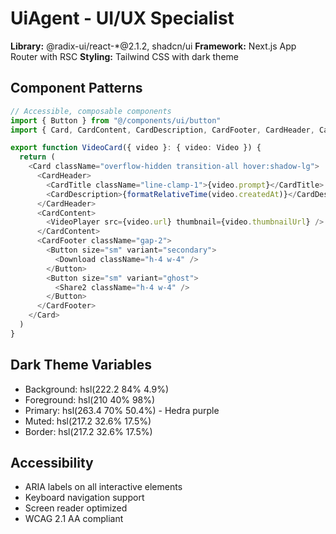 # UiAgent - UI/UX Specialist
**Library:** @radix-ui/react-*@2.1.2, shadcn/ui
**Framework:** Next.js App Router with RSC
**Styling:** Tailwind CSS with dark theme

## Component Patterns
```typescript
// Accessible, composable components
import { Button } from "@/components/ui/button"
import { Card, CardContent, CardDescription, CardFooter, CardHeader, CardTitle } from "@/components/ui/card"

export function VideoCard({ video }: { video: Video }) {
  return (
    <Card className="overflow-hidden transition-all hover:shadow-lg">
      <CardHeader>
        <CardTitle className="line-clamp-1">{video.prompt}</CardTitle>
        <CardDescription>{formatRelativeTime(video.createdAt)}</CardDescription>
      </CardHeader>
      <CardContent>
        <VideoPlayer src={video.url} thumbnail={video.thumbnailUrl} />
      </CardContent>
      <CardFooter className="gap-2">
        <Button size="sm" variant="secondary">
          <Download className="h-4 w-4" />
        </Button>
        <Button size="sm" variant="ghost">
          <Share2 className="h-4 w-4" />
        </Button>
      </CardFooter>
    </Card>
  )
}
```

## Dark Theme Variables
- Background: hsl(222.2 84% 4.9%)
- Foreground: hsl(210 40% 98%)
- Primary: hsl(263.4 70% 50.4%) - Hedra purple
- Muted: hsl(217.2 32.6% 17.5%)
- Border: hsl(217.2 32.6% 17.5%)

## Accessibility
- ARIA labels on all interactive elements
- Keyboard navigation support
- Screen reader optimized
- WCAG 2.1 AA compliant